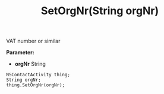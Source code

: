 ﻿---
uid: crmscript_ref_NSContactActivity_SetOrgNr
title: SetOrgNr(String orgNr)
intellisense: NSContactActivity.SetOrgNr
keywords: NSContactActivity, GetOrgNr
so.topic: reference
---

VAT number or similar

**Parameter:** 
 - **orgNr** String

```crmscript
NSContactActivity thing;
String orgNr;
thing.SetOrgNr(orgNr);
```

